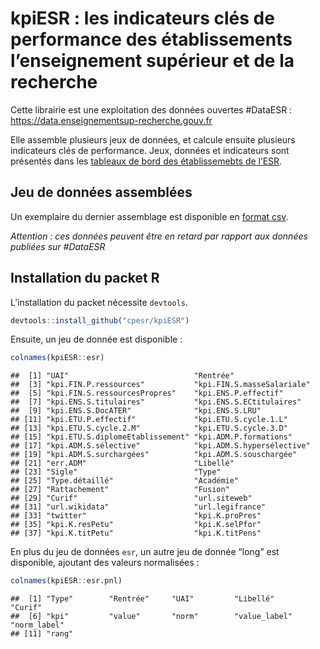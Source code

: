 kpiESR : les indicateurs clés de performance des établissements
l’enseignement supérieur et de la recherche
================

Cette librairie est une exploitation des données ouvertes \#DataESR :
<https://data.enseignementsup-recherche.gouv.fr>

Elle assemble plusieurs jeux de données, et calcule ensuite plusieurs
indicateurs clés de performance. Jeux, données et indicateurs sont
présentés dans les [tableaux de bord des établissemebts de
l’ESR](https://github.com/cpesr/tdbESR-rapport).

## Jeu de données assemblées

Un exemplaire du dernier assemblage est disponible en [format
csv](dataESR/tdbesr.csv).

*Attention : ces données peuvent être en retard par rapport aux données
publiées sur \#DataESR*

## Installation du packet R

L’installation du packet nécessite `devtools`.

``` r
devtools::install_github("cpesr/kpiESR")
```

Ensuite, un jeu de donnée est disponible
    :

``` r
colnames(kpiESR::esr)
```

    ##  [1] "UAI"                            "Rentrée"                       
    ##  [3] "kpi.FIN.P.ressources"           "kpi.FIN.S.masseSalariale"      
    ##  [5] "kpi.FIN.S.ressourcesPropres"    "kpi.ENS.P.effectif"            
    ##  [7] "kpi.ENS.S.titulaires"           "kpi.ENS.S.ECtitulaires"        
    ##  [9] "kpi.ENS.S.DocATER"              "kpi.ENS.S.LRU"                 
    ## [11] "kpi.ETU.P.effectif"             "kpi.ETU.S.cycle.1.L"           
    ## [13] "kpi.ETU.S.cycle.2.M"            "kpi.ETU.S.cycle.3.D"           
    ## [15] "kpi.ETU.S.diplomeEtablissement" "kpi.ADM.P.formations"          
    ## [17] "kpi.ADM.S.sélective"            "kpi.ADM.S.hypersélective"      
    ## [19] "kpi.ADM.S.surchargées"          "kpi.ADM.S.souschargée"         
    ## [21] "err.ADM"                        "Libellé"                       
    ## [23] "Sigle"                          "Type"                          
    ## [25] "Type.détaillé"                  "Académie"                      
    ## [27] "Rattachement"                   "Fusion"                        
    ## [29] "Curif"                          "url.siteweb"                   
    ## [31] "url.wikidata"                   "url.legifrance"                
    ## [33] "twitter"                        "kpi.K.proPres"                 
    ## [35] "kpi.K.resPetu"                  "kpi.K.selPfor"                 
    ## [37] "kpi.K.titPetu"                  "kpi.K.titPens"

En plus du jeu de données `esr`, un autre jeu de donnée “long” est
disponible, ajoutant des valeurs normalisées
    :

``` r
colnames(kpiESR::esr.pnl)
```

    ##  [1] "Type"        "Rentrée"     "UAI"         "Libellé"     "Curif"      
    ##  [6] "kpi"         "value"       "norm"        "value_label" "norm_label" 
    ## [11] "rang"
